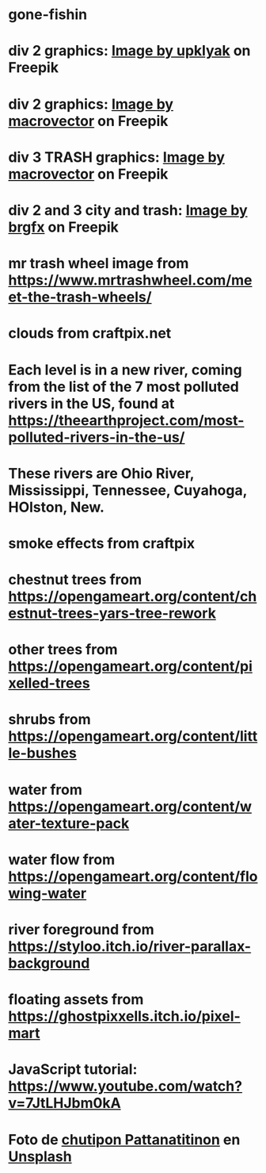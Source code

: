 # gone-fishin
# div 2 graphics: <a href="https://www.freepik.com/free-vector/seamless-game-ground-textures_28590580.htm#query=game%20asset&position=26&from_view=keyword&track=ais">Image by upklyak</a> on Freepik
# div 2 graphics: <a href="https://www.freepik.com/free-vector/computer-game-landscapes-collection_9586315.htm#query=game%20asset&position=41&from_view=keyword&track=ais">Image by macrovector</a> on Freepik
# div 3 TRASH graphics: <a href="https://www.freepik.com/free-vector/rotten-food-trash-containers-cartoon-set-fruits-vegetables-meat-products-unsuitable-use-isolated-vector-illustration_40275073.htm#query=trash&position=1&from_view=search&track=sph">Image by macrovector</a> on Freepik
# div 2 and 3 city and trash: <a href="https://www.freepik.com/free-vector/pollution-litter-rubbish-trash-objects-isolated_5982927.htm#query=trash&position=11&from_view=search&track=sph">Image by brgfx</a> on Freepik
# mr trash wheel image from https://www.mrtrashwheel.com/meet-the-trash-wheels/
# clouds from craftpix.net 
# Each level is in a new river, coming from the list of the 7 most polluted rivers in the US, found at https://theearthproject.com/most-polluted-rivers-in-the-us/
# These rivers are Ohio River, Mississippi, Tennessee, Cuyahoga, HOlston, New. 
# smoke effects from craftpix
# chestnut trees from https://opengameart.org/content/chestnut-trees-yars-tree-rework
# other trees from https://opengameart.org/content/pixelled-trees
# shrubs from https://opengameart.org/content/little-bushes
# water from https://opengameart.org/content/water-texture-pack
# water flow from https://opengameart.org/content/flowing-water

# river foreground from https://styloo.itch.io/river-parallax-background
# floating assets from https://ghostpixxells.itch.io/pixel-mart
# JavaScript tutorial: https://www.youtube.com/watch?v=7JtLHJbm0kA
# Foto de <a href="https://unsplash.com/@721y?utm_source=unsplash&utm_medium=referral&utm_content=creditCopyText">chutipon Pattanatitinon</a> en <a href="https://unsplash.com/es/fotos/fG4PYBDmAkI?utm_source=unsplash&utm_medium=referral&utm_content=creditCopyText">Unsplash</a>
  
